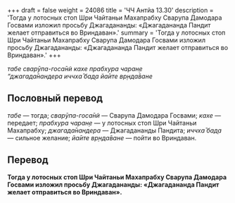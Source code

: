 +++
draft = false
weight = 24086
title = 'ЧЧ Антйа 13.30'
description = 'Тогда у лотосных стоп Шри Чайтаньи Махапрабху Сварупа Дамодара Госвами изложил просьбу Джагадананды: «Джагадананда Пандит желает отправиться во Вриндаван».'
summary = 'Тогда у лотосных стоп Шри Чайтаньи Махапрабху Сварупа Дамодара Госвами изложил просьбу Джагадананды: «Джагадананда Пандит желает отправиться во Вриндаван».'
+++

_табе сварӯпа-госа̄н̃и кахе прабхура чаран̣е  
“джагада̄нандера иччха̄ бад̣а йа̄ите вр̣нда̄ване_

## Пословный перевод

_табе_ — тогда; _сварӯпа_\-_госа̄н̃и_ — Сварупа Дамодара Госвами; _кахе_ — передает; _прабхура_ _чаран̣е_ — у лотосных стоп Шри Чайтаньи Махапрабху; _джагада̄нандера_ — Джагадананды Пандита; _иччха̄_ _бад̣а_ — сильное желание; _йа̄ите_ _вр̣нда̄ване_ — пойти во Вриндаван.

## Перевод

**Тогда у лотосных стоп Шри Чайтаньи Махапрабху Сварупа Дамодара Госвами изложил просьбу Джагадананды: «Джагадананда Пандит желает отправиться во Вриндаван».**
